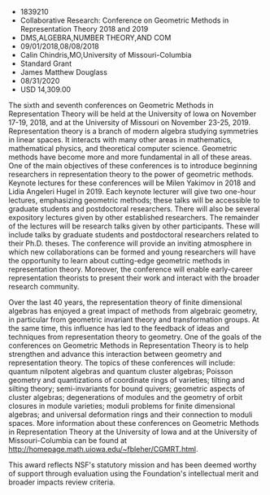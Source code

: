
* 1839210
* Collaborative Research: Conference on Geometric Methods in Representation Theory 2018 and 2019
* DMS,ALGEBRA,NUMBER THEORY,AND COM
* 09/01/2018,08/08/2018
* Calin Chindris,MO,University of Missouri-Columbia
* Standard Grant
* James Matthew Douglass
* 08/31/2020
* USD 14,309.00

The sixth and seventh conferences on Geometric Methods in Representation Theory
will be held at the University of Iowa on November 17-19, 2018, and at the
University of Missouri on November 23-25, 2019. Representation theory is a
branch of modern algebra studying symmetries in linear spaces. It interacts with
many other areas in mathematics, mathematical physics, and theoretical computer
science. Geometric methods have become more and more fundamental in all of these
areas. One of the main objectives of these conferences is to introduce beginning
researchers in representation theory to the power of geometric methods. Keynote
lectures for these conferences will be Milen Yakimov in 2018 and Lidia Angeleri
Hugel in 2019. Each keynote lecturer will give two one-hour lectures,
emphasizing geometric methods; these talks will be accessible to graduate
students and postdoctoral researchers. There will also be several expository
lectures given by other established researchers. The remainder of the lectures
will be research talks given by other participants. These will include talks by
graduate students and postdoctoral researchers related to their Ph.D. theses.
The conference will provide an inviting atmosphere in which new collaborations
can be formed and young researchers will have the opportunity to learn about
cutting-edge geometric methods in representation theory. Moreover, the
conference will enable early-career representation theorists to present their
work and interact with the broader research community.

Over the last 40 years, the representation theory of finite dimensional algebras
has enjoyed a great impact of methods from algebraic geometry, in particular
from geometric invariant theory and transformation groups. At the same time,
this influence has led to the feedback of ideas and techniques from
representation theory to geometry. One of the goals of the conferences on
Geometric Methods in Representation Theory is to help strengthen and advance
this interaction between geometry and representation theory. The topics of these
conferences will include: quantum nilpotent algebras and quantum cluster
algebras; Poisson geometry and quantizations of coordinate rings of varieties;
tilting and silting theory; semi-invariants for bound quivers; geometric aspects
of cluster algebras; degenerations of modules and the geometry of orbit closures
in module varieties; moduli problems for finite dimensional algebras; and
universal deformation rings and their connection to moduli spaces. More
information about these conferences on Geometric Methods in Representation
Theory at the University of Iowa and at the University of Missouri-Columbia can
be found at http://homepage.math.uiowa.edu/~fbleher/CGMRT.html.

This award reflects NSF's statutory mission and has been deemed worthy of
support through evaluation using the Foundation's intellectual merit and broader
impacts review criteria.
